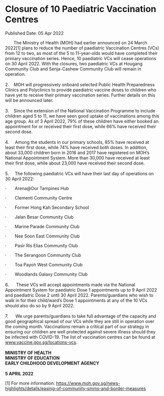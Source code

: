 <html>
    <meta http-equiv="Content-Type" content="text/html; charset=utf-8"/>
    <meta charset="utf-8"/>
    <title>Closure of 10 Paediatric Vaccination Centres</title>
    <body><h1>Closure of 10 Paediatric Vaccination Centres</h1>
    <p>Published Date: 05 Apr 2022</p> <p>&nbsp; &nbsp; &nbsp; &nbsp;The Ministry of Health (MOH) had earlier announced on 24 March 2022[1]&nbsp;plans to reduce the number of paediatric Vaccination Centres (VCs) from 12 to two, as most of the 5 to 11-year-olds would have completed their primary vaccination series. Hence, 10 paediatric VCs will cease operations on 30 April 2022. With the closures, two paediatric VCs at Hougang Community Club and Senja-Cashew Community Club will remain in operation. <br><br>2.&nbsp; &nbsp; MOH will progressively onboard selected Public Health Preparedness Clinics and Polyclinics to provide paediatric vaccine doses to children who have yet to receive their primary vaccination series. Further details on this will be announced later. <br><br>3.&nbsp; &nbsp; Since the extension of the National Vaccination Programme to include children aged 5 to 11, we have seen good uptake of vaccinations among this age group. As of 3 April 2022, 79% of these children have either booked an appointment for or received their first dose, while 66% have received their second dose. <br><br>4.&nbsp; &nbsp; &nbsp;Among the students in our primary schools, 85% have received at least their first dose, while 74% have received both doses. In addition, about 33,000 children born in 2016 and 2017 have registered on MOH’s National Appointment System. More than 30,000 have received at least their first dose, while about 23,000 have received their second dose. <br><br>5.&nbsp; &nbsp; &nbsp;The following paediatric VCs will have their last day of operations on 30 April 2022:</p><p>·&nbsp;&nbsp;&nbsp;&nbsp;&nbsp;&nbsp; Arena@Our Tampines Hub</p><p>·&nbsp;&nbsp;&nbsp;&nbsp;&nbsp;&nbsp; Clementi Community Centre</p><p>·&nbsp;&nbsp;&nbsp;&nbsp;&nbsp;&nbsp; Former Hong Kah Secondary School</p><p>·&nbsp;&nbsp;&nbsp;&nbsp;&nbsp;&nbsp; Jalan Besar Community Club</p><p>·&nbsp;&nbsp;&nbsp;&nbsp;&nbsp;&nbsp; Marine Parade Community Club</p><p>·&nbsp;&nbsp;&nbsp;&nbsp;&nbsp;&nbsp; Nee Soon East Community Club</p><p>·&nbsp;&nbsp;&nbsp;&nbsp;&nbsp;&nbsp; Pasir Ris Elias Community Club</p><p>·&nbsp;&nbsp;&nbsp;&nbsp;&nbsp;&nbsp; The Serangoon Community Club</p><p>·&nbsp;&nbsp;&nbsp;&nbsp;&nbsp;&nbsp; Toa Payoh West Community Club</p><p>·&nbsp;&nbsp;&nbsp;&nbsp;&nbsp;&nbsp; Woodlands Galaxy Community Club<br><br>6.&nbsp; &nbsp; &nbsp; These VCs will accept appointments made via the National Appointment System for paediatric Dose 1 appointments up to 9 April 2022 and paediatric Dose 2 until 30 April 2022. Parents/guardians who wish to walk in for their child/ward’s Dose 1 appointments at any of the 10 VCs should also do so by 9 April 2022. <br><br>7.&nbsp; &nbsp; &nbsp; We urge parents/guardians to take full advantage of the capacity and good geographical spread of our VCs while they are still in operation over the coming month. Vaccinations remain a critical part of our strategy in ensuring our children are well protected against severe illness should they be infected with COVID-19. The list of vaccination centres can be found at <a href="http://www.vaccine.gov.sg/locations-vcs">www.vaccine.gov.sg/locations-vcs</a>.<br><br><strong>MINISTRY OF HEALTH<br></strong><strong>MINISTRY OF EDUCATION<br></strong><strong>EARLY CHILDHOOD DEVELOPMENT AGENCY</strong>&nbsp;<br><br><strong>5&nbsp;APRIL&nbsp;2022</strong>&nbsp;</p><div><div id="ftn1"><p>[1] For more information: <a href="https://www.moh.gov.sg/news-highlights/details/easing-of-community-smms-and-border-measures">https://www.moh.gov.sg/news-highlights/details/easing-of-community-smms-and-border-measures</a></p></div></div></body>
</html>